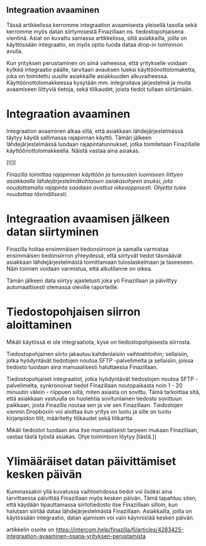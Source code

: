 ## Integraation avaaminen

Tässä artikkelissa kerromme integraation avaamisesta yleisellä tasolla sekä kerromme myös datan siirtymisestä Finazillaan ns. tiedostopohjaisena vientinä. Asiat on kuvattu samassa artikkelissa, sillä asiakkailla, joilla on käyttössään integraatio, on myös optio tuoda dataa drop-in toiminnon avulla.

Kun yrityksen perustaminen on siinä vaiheessa, että yritykselle voidaan kytkeä integraatio päälle, tarvitaan avauksen tueksi käyttöönottolomaketta, joka on toimitettu uusille asiakkaille asiakkuuden alkuvaiheessa. Käyttöönottolomakkeessa kysytään mm. integroitava järjestelmä ja muita avaamiseen liittyviä tietoja, sekä tilikaudet, joista tiedot tullaan siirtämään.

# **Integraation avaaminen**

Integraation avaaminen alkaa sillä, että asiakkaan lähdejärjestelmässä täytyy käydä sallimassa rajapinnan käyttö. Tämän jälkeen lähdejärjestelmässä luodaan rajapintatunnukset, jotka toimitetaan Finazillalle käyttöönottolomakkeella. Näistä vastaa aina asiakas.

[![](

*Finazilla toimittaa rajapinnan käyttöön ja tunnusten luomiseen liittyen asiakkaalle lähdejärjestelmäkohtaisen asiakasohjeen avuksi, jota noudattamalla rajapinta saadaan avattua oikeaoppisesti. Ohjetta tulee noudattaa täsmällisesti.* 

# **Integraation avaamisen jälkeen datan siirtyminen**

Finazilla hoitaa ensimmäisen tiedonsiirroon ja samalla varmistaa ensimmäisen tiedonsiirron yhteydessä, että siirtyvät tiedot täsmäävät asiakkaan lähdejärjestelmästä toimittamaan tuloslaskelmaan ja taseeseen. Näin toimien voidaan varmistua, että alkutilanne on oikea.

Tämän jälkeen data siirtyy ajastetusti joka yö Finazillaan ja päivittyy automaattisesti olemassa oleville raporteille.

# **Tiedostopohjaisen siirron aloittaminen**

Mikäli käytössä ei ole integraatiota, kyse on tiedostopohjaisesta siirrosta.

Tiedostopohjainen siirto jakautuu kahdenlaisiin vaihtoehtoihin; sellaisiin, jotka hyödyntävät tiedotojen noutoa SFTP -palvelimelta ja sellaisiin, joissa tiedosto tuodaan aina manuaalisesti haluttaessa Finazillaan.

Tiedostopohjaiset integraatiot, jotka hyödyntävät tiedostojen noutoa SFTP -palvelimelta, synkronoivat tiedot Finazillaan noutopaikasta noin 1 - 20 minuutin välein - riippuen siitä, miten asiasta on sovittu. Tämä tarkoittaa sitä, että asiakkaan vastuulla on huolehtia sovitunlainen tiedosto sovittuun paikkaan, josta Finazilla noutaa sen ja vie sen Finazillaan. Tiedostojen viennin Dropboxiin voi aloittaa kun yritys on luotu ja sille on tuotu kirjanpidon tilit, määritetty tilikaudet sekä tilikartta.

Mikäli tiedostot tuodaan aina itse manuaalisesti tarpeen mukaan Finazillaan, vastaa tästä työstä asiakas. Ohje toimintoon löytyy [tästä.](

# **Ylimääräiset datan päivittämiset kesken päivän**

Kummassakin yllä kuvatussa vaihtoehdossa tiedot voi *lisäksi* aina tarvittaessa päivittää Finazillaan myös kesken päivän. Tämä tapahtuu siten, että käydään tipauttamassa siirtotiedosto itse Finazillaan silloin, kun halutaan siirtää dataa lähdejärjestelmästä Finazillaan. Asiakkailla, joilla on käytössään integraatio, datan ajamisen voi vain käynnistää kesken päivän.



artikkelin osoite on https://intercom.help/finazilla/fi/articles/4283425-integraation-avaaminen-osana-yrityksen-perustamista

